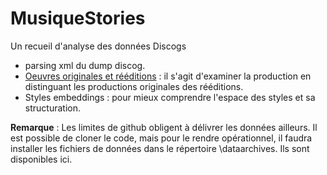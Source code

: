 # MusiqueStories

Un recueil d'analyse des données Discogs

* parsing xml du dump discog. 
* [Oeuvres originales et rééditions](https://benaventc.github.io/MusiqueStories/script03reedition.html) : il s'agit d'examiner la production en distinguant les productions originales des rééditions.  
* Styles embeddings : pour mieux comprendre l'espace des styles et sa structuration.

**Remarque** : Les limites de github obligent à délivrer les données ailleurs. Il est possible de cloner le code, mais pour le rendre opérationnel,  il faudra installer les fichiers de données dans le répertoire \dataarchives. Ils sont disponibles ici. 

